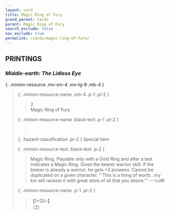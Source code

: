 ```yaml
---
layout: card
title: Magic Ring of Fury
grand_parent: Cards
parent: Magic Ring of Fury
search_exclude: false
nav_exclude: true
permalink: /cards/magic-ring-of-fury/
---
```


## PRINTINGS


### _Middle-earth: The Lidless Eye_

{: .minion-resource .mx-sm-4 .mx-lg-8 .mb-4 }
> {: .minion-resource-name .mb-4 .p-1 .pl-2 }
> > <div class="hazard-mp">2</div>
> > <div class="card-name">Magic Ring of Fury</div>
>
> {: .minion-resource-name .black-text .p-1 .pl-2 }
> > &nbsp;
>
> {: .hazard-classification .pr-2 }
> Special Item
>
> {: .minion-resource-text .black-text .p-2 }
> > Magic Ring. Playable only with a Gold Ring and after a test indicates a Magic Ring. Gives the bearer warrior skill. If the bearer is already a warrior, he gets +2 prowess. Cannot be duplicated on a given character.  "'This is a thing of worth...my kin will ransom it with great store of all that you desire.'" ---LotR 
> 
> {: .minion-resource-name .p-1 .pr-2 }
> > <div class="card-shield">【(+2)/&ndash;】</div>
> > <div class="card-corruption-white">〔2〕</div>
